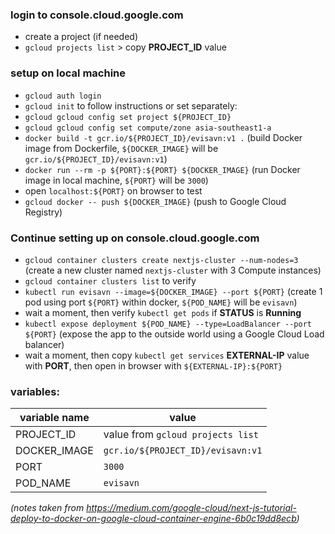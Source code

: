### login to console.cloud.google.com
- create a project (if needed)
- `gcloud projects list` > copy **PROJECT_ID** value

### setup on local machine
- `gcloud auth login`
- `gcloud init` to follow instructions or set separately:  
- `gcloud gcloud config set project ${PROJECT_ID}`
- `gcloud gcloud config set compute/zone asia-southeast1-a`
- `docker build -t gcr.io/${PROJECT_ID}/evisavn:v1 .` (build Docker image from Dockerfile, `${DOCKER_IMAGE}` will be `gcr.io/${PROJECT_ID}/evisavn:v1`)
- `docker run --rm -p ${PORT}:${PORT} ${DOCKER_IMAGE}` (run Docker image in local machine, `${PORT}` will be `3000`)
- open `localhost:${PORT}` on browser to test
- `gcloud docker -- push ${DOCKER_IMAGE}` (push to Google Cloud Registry)

### Continue setting up on console.cloud.google.com
- `gcloud container clusters create nextjs-cluster --num-nodes=3` (create a new cluster named `nextjs-cluster` with 3 Compute instances)
- `gcloud container clusters list` to verify
- `kubectl run evisavn --image=${DOCKER_IMAGE} --port ${PORT}` (create 1 pod using port `${PORT}` within docker, `${POD_NAME}` will be `evisavn`)
- wait a moment, then verify `kubectl get pods` if **STATUS** is **Running**
- `kubectl expose deployment ${POD_NAME} --type=LoadBalancer --port ${PORT}` (expose the app to the outside world using a Google Cloud Load balancer)
- wait a moment, then copy `kubectl get services` **EXTERNAL-IP** value with **PORT**, then open in browser with `${EXTERNAL-IP}:${PORT}`

### variables:
| variable name | value |
|---------------|-------|
| PROJECT_ID | value from `gcloud projects list` |
| DOCKER_IMAGE | `gcr.io/${PROJECT_ID}/evisavn:v1` |
| PORT | `3000` |
| POD_NAME | `evisavn` |


_(notes taken from https://medium.com/google-cloud/next-js-tutorial-deploy-to-docker-on-google-cloud-container-engine-6b0c19dd8ecb)_